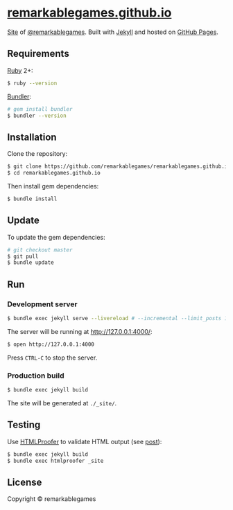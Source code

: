 # [remarkablegames.github.io](https://b.remarkabl.org/games)

[Site](https://b.remarkabl.org/games) of [@remarkablegames](https://github.com/remarkablegames). Built with [Jekyll](https://jekyllrb.com) and hosted on [GitHub Pages](https://pages.github.com).

## Requirements

[Ruby](https://www.ruby-lang.org/en/downloads/) 2+:

```sh
$ ruby --version
```

[Bundler](http://bundler.io/):

```sh
# gem install bundler
$ bundler --version
```

## Installation

Clone the repository:

```sh
$ git clone https://github.com/remarkablegames/remarkablegames.github.io.git
$ cd remarkablegames.github.io
```

Then install gem dependencies:

```sh
$ bundle install
```

## Update

To update the gem dependencies:

```sh
# git checkout master
$ git pull
$ bundle update
```

## Run

### Development server

```sh
$ bundle exec jekyll serve --livereload # --incremental --limit_posts 1
```

The server will be running at http://127.0.0.1:4000/:

```sh
$ open http://127.0.0.1:4000
```

Press `CTRL-C` to stop the server.

### Production build

```sh
$ bundle exec jekyll build
```

The site will be generated at `./_site/`.

## Testing

Use [HTMLProofer](https://github.com/gjtorikian/html-proofer) to validate HTML output (see [post](https://remarkablemark.org/blog/2017/01/31/travis-github-pages/)):

```sh
$ bundle exec jekyll build
$ bundle exec htmlproofer _site
```

## License

Copyright © remarkablegames
